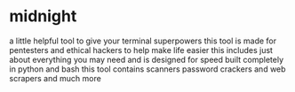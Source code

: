 # midnight
a little helpful tool to give your terminal superpowers this tool is made for pentesters and ethical hackers to help make life easier this includes just about everything you may need and is designed for speed built completely in python and bash this tool contains scanners password crackers and web scrapers and much more
